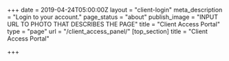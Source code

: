 +++
date = 2019-04-24T05:00:00Z
layout = "client-login"
meta_description = "Login to your account."
page_status = "about"
publish_image = "INPUT URL TO PHOTO THAT DESCRIBES THE PAGE"
title = "Client Access Portal"
type = "page"
url = "/client_access_panel/"
[top_section]
title = "Client Access Portal"

+++